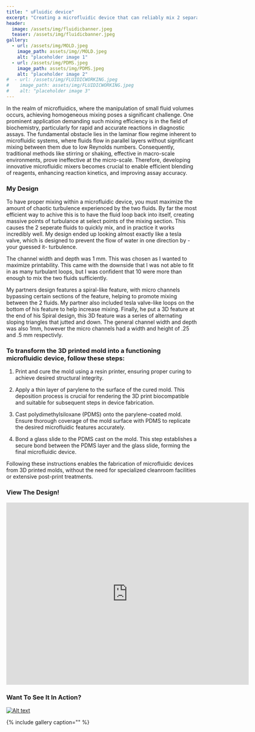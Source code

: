 ```yaml
---
title: " uFluidic device"
excerpt: "Creating a microfluidic device that can reliably mix 2 separate fluids into a single homogenous mixture"
header:
  image: /assets/img/fluidicbanner.jpeg
  teaser: /assets/img/fluidicbanner.jpeg
gallery:
  - url: /assets/img/MOLD.jpeg
    image_path: assets/img//MOLD.jpeg
    alt: "placeholder image 1"
  - url: /assets/img/PDMS.jpeg
    image_path: assets/img/PDMS.jpeg
    alt: "placeholder image 2"
#  - url: /assets/img/FLUIDICWORKING.jpeg
#    image_path: assets/img/FLUIDICWORKING.jpeg
#    alt: "placeholder image 3"
---
```


In the realm of microfluidics, where the manipulation of small fluid volumes occurs, achieving homogeneous mixing poses a significant challenge. One prominent application demanding such mixing efficiency is in the field of biochemistry, particularly for rapid and accurate reactions in diagnostic assays. The fundamental obstacle lies in the laminar flow regime inherent to microfluidic systems, where fluids flow in parallel layers without significant mixing between them due to low Reynolds numbers. Consequently, traditional methods like stirring or shaking, effective in macro-scale environments, prove ineffective at the micro-scale. Therefore, developing innovative microfluidic mixers becomes crucial to enable efficient blending of reagents, enhancing reaction kinetics, and improving assay accuracy.

### My Design

To have proper mixing within a microfluidic device, you must maximize the amount of chaotic turbulence experienced by the two fluids.  By far the most efficient way to achive this is to have the fluid loop back into itself, creating massive points of turbulance at select points of the mixing section.  This causes the 2 seperate fluids to quickly mix, and in practice it works incredibly well.  My design ended up looking almost exactly like a tesla valve, which is designed to prevent the flow of water in one direction by -your guessed it- turbulence.

The channel width and depth was 1 mm.  This was chosen as I wanted to maximize printability.  This came with the downside that I was not able to fit in as many turbulant loops, but I was confident that 10 were more than enough to mix the two fluids sufficiently.

My partners design features a spiral-like feature, with micro channels bypassing certain sections of the feature, helping to promote mixing between the 2 fluids.  My partner also included tesla valve-like loops on the bottom of his feature to help increase mixing.  Finally, he put a 3D feature at the end of his Spiral design, this 3D feature was a series of alternating sloping triangles that jutted and down.  The general channel width and depth was also 1mm, however the micro channels had a width and height of .25 and .5 mm respectivly.

### To transform the 3D printed mold into a functioning microfluidic device, follow these steps:

1. Print and cure the mold using a resin printer, ensuring proper curing to achieve desired structural integrity.

2. Apply a thin layer of parylene to the surface of the cured mold. This deposition process is crucial for rendering the 3D print biocompatible and suitable for subsequent steps in device fabrication.

3. Cast polydimethylsiloxane (PDMS) onto the parylene-coated mold. Ensure thorough coverage of the mold surface with PDMS to replicate the desired microfluidic features accurately.

4. Bond a glass slide to the PDMS cast on the mold. This step establishes a secure bond between the PDMS layer and the glass slide, forming the final microfluidic device.

Following these instructions enables the fabrication of microfluidic devices from 3D printed molds, without the need for specialized cleanroom facilities or extensive post-print treatments. 


### View The Design!
<iframe src="https://vanderbilt643.autodesk360.com/shares/public/SH512d4QTec90decfa6e24db52f3abc94ff5?mode=embed" width="640" height="480" allowfullscreen="true" webkitallowfullscreen="true" mozallowfullscreen="true"  frameborder="0"></iframe>


### Want To See It In Action?
[![Alt text](https://img.youtube.com/vi/HoYbQrZeexU/0.jpg)](https://www.youtube.com/watch?v=HoYbQrZeexU)



{% include gallery caption="" %}
